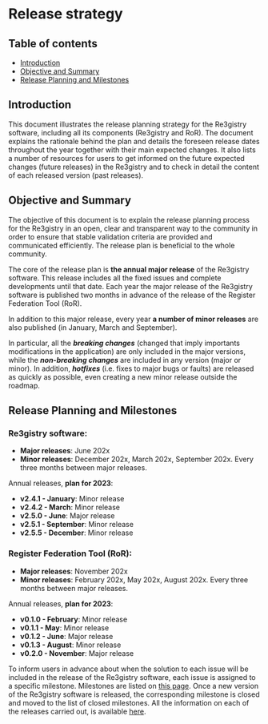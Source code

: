 # Release strategy

## Table of contents

  - [Introduction](#introduction)
  - [Objective and Summary](#objective-and-summary)
  - [Release Planning and Milestones](#release-planning-and-milestones)

## Introduction

This document illustrates the release planning strategy for the Re3gistry software, including all its components (Re3gistry and RoR). The document explains the rationale behind the plan and details the foreseen release dates throughout the year together with their main expected changes. It also lists a number of resources for users to get informed on the future expected changes (future releases) in the Re3gistry and to check in detail the content of each released version (past releases).

## Objective and Summary

The objective of this document is to explain the release planning process for the Re3gistry in an open, clear and transparent way to the community in order to ensure that stable validation criteria are provided and communicated efficiently. The release plan is beneficial to the whole community.

The core of the release plan is **the annual major release** of the Re3gistry software. This release includes all the fixed issues and complete developments until that date. Each year the major release of the Re3gistry software is published two months in advance of the release of the Register Federation Tool (RoR).

In addition to this major release, every year **a number of minor releases** are also published (in January, March and September).

In particular, all the **_breaking changes_** (changed that imply importants modifications in the application) are only included in the major versions, while the **_non-breaking changes_** are included in any version (major or minor). In addition, **_hotfixes_** (i.e. fixes to major bugs or faults) are released as quickly as possible, even creating a new minor release outside the roadmap.

## Release Planning and Milestones

### Re3gistry software:

- **Major releases**: June 202x
- **Minor releases**: December 202x, March 202x, September 202x. Every three months between major releases. 
 
 Annual releases, **plan for 2023**:

- **v2.4.1 - January**: Minor release
- **v2.4.2 - March**: Minor release
- **v2.5.0 - June**: Major release
- **v2.5.1 - September**: Minor release 
- **v2.5.5 - December**: Minor release

### Register Federation Tool (RoR):

- **Major releases**: November 202x
- **Minor releases**: February 202x, May 202x, August 202x. Every three months between major releases.

 Annual releases, **plan for 2023**:

- **v0.1.0 - February**: Minor release
- **v0.1.1 - May**: Minor release
- **v0.1.2 - June**: Major release
- **v0.1.3 - August**: Minor release 
- **v0.2.0 - November**: Major release


To inform users in advance about when the solution to each issue will be included in the release of the Re3gistry software, each issue is assigned to a specific milestone. Milestones are listed on [this page](https://github.com/ec-jrc/re3gistry/milestones). Once a new version of the Re3gistry software is released, the corresponding milestone is closed and moved to the list of closed milestones. All the information on each of the releases carried out, is available [here](https://github.com/ec-jrc/re3gistry/releases). 

